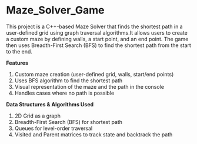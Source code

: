 # Maze_Solver_Game
This project is a C++-based Maze Solver that finds the shortest path in a user-defined grid using graph traversal algorithms.It allows users to create a custom maze by defining walls, a start point, and an end point. The game then uses Breadth-First Search (BFS) to find the shortest path from the start to the end.

**Features**

   1.  Custom maze creation (user-defined grid, walls, start/end points)
   2.  Uses BFS algorithm to find the shortest path
   3. Visual representation of the maze and the path in the console
   4. Handles cases where no path is possible

  **Data Structures & Algorithms Used**

  1. 2D Grid as a graph
  2. Breadth-First Search (BFS) for shortest path
  3. Queues for level-order traversal
  4. Visited and Parent matrices to track state and backtrack the path

     
